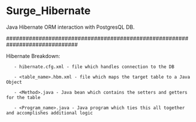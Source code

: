 # Surge_Hibernate
Java Hibernate ORM interaction with PostgresQL DB.

##############################################################################

Hibernate Breakdown:
       
       - hibernate.cfg.xml - file which handles connection to the DB
       
       - <table_name>.hbm.xml - file which maps the target table to a Java  Object
       
       - <Method>.java - Java bean which contains the setters and getters for the table
       
       - <Program_name>.java - Java program which ties this all together and accomplishes additional logic
